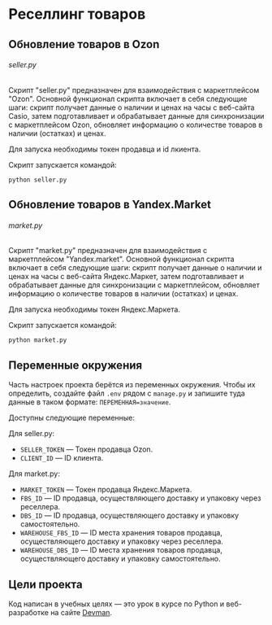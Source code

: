 # Реселлинг товаров

## Обновление товаров в Ozon

###### seller.py

Скрипт "seller.py" предназначен для взаимодействия с маркетплейсом "Ozon". Основной функционал скрипта включает в себя следующие шаги: скрипт получает данные о наличии и ценах на часы с веб-сайта Casio, затем подготавливает и обрабатывает данные для синхронизации с маркетплейсом Ozon, обновляет информацию о количестве товаров в наличии (остатках) и ценах.

Для запуска необходимы токен продавца и id лкиента.

Скрипт запускается командой:

```commandline
python seller.py
```

## Обновление товаров в Yandex.Market

###### market.py

Скрипт "market.py" предназначен для взаимодействия с маркетплейсом "Yandex.market". Основной функционал скрипта включает в себя следующие шаги: скрипт получает данные о наличии и ценах на часы с веб-сайта Яндекс.Маркет, затем подготавливает и обрабатывает данные для синхронизации с маркетплейсом, обновляет информацию о количестве товаров в наличии (остатках) и ценах.

Для запуска необходимы токен Яндекс.Маркета.

Скрипт запускается командой:

```commandline
python market.py
```

## Переменные окружения

Часть настроек проекта берётся из переменных окружения. Чтобы их определить, создайте файл `.env` рядом с `manage.py` и запишите туда данные в таком формате: `ПЕРЕМЕННАЯ=значение`.

Доступны следующие переменные:

Для seller.py:
- `SELLER_TOKEN` — Токен продавца Ozon.
- `CLIENT_ID` — ID клиента.

Для market.py:
- `MARKET_TOKEN` — Токен продавца Яндекс.Маркета.
- `FBS_ID` — ID продавца, осуществляющего доставку и упаковку через реселлера.
- `DBS_ID` — ID продавца, осуществляющего доставку и упаковку самостоятельно.
- `WAREHOUSE_FBS_ID` — ID места хранения товаров продавца, осуществляющего доставку и упаковку через реселлера.
- `WAREHOUSE_DBS_ID` — ID места хранения товаров продавца, осуществляющего доставку и упаковку самостоятельно.

## Цели проекта

Код написан в учебных целях — это урок в курсе по Python и веб-разработке на сайте [Devman](https://dvmn.org).